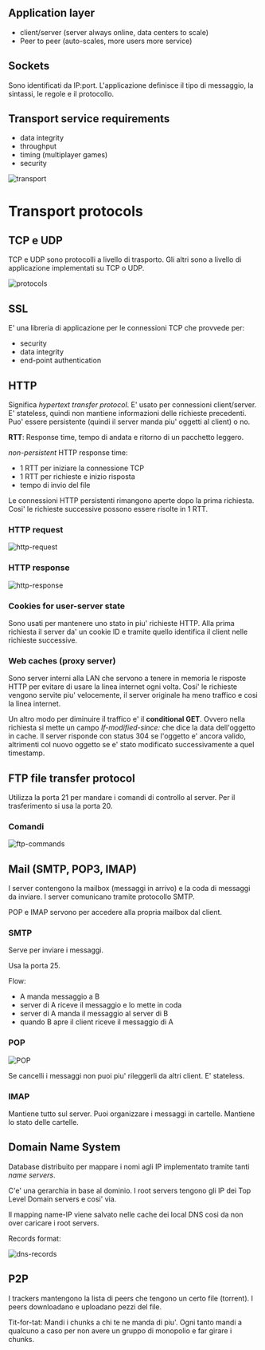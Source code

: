 ## Application layer

- client/server (server always online, data centers to scale)
- Peer to peer (auto-scales, more users more service)

## Sockets

Sono identificati da IP:port. L'applicazione definisce il tipo di messaggio, la sintassi, le regole e il protocollo.


## Transport service requirements

- data integrity
- throughput
- timing (multiplayer games)
- security

![transport](https://i.imgur.com/4UcxWIu.png)

# Transport protocols

## TCP e UDP

TCP e UDP sono protocolli a livello di trasporto. Gli altri sono a livello di applicazione implementati su TCP o UDP.

![protocols](https://i.imgur.com/UCdNA0A.png)

## SSL

E' una libreria di applicazione per le connessioni TCP che provvede per:

- security
- data integrity
- end-point authentication

## HTTP

Significa *hypertext transfer protocol*. E' usato per connessioni client/server.
E' stateless, quindi non mantiene informazioni delle richieste precedenti.
Puo' essere persistente (quindi il server manda piu' oggetti al client) o no.

**RTT**: Response time, tempo di andata e ritorno di un pacchetto leggero.

*non-persistent* HTTP response time:
- 1 RTT per iniziare la connessione TCP
- 1 RTT per richieste e inizio risposta
- tempo di invio del file

Le connessioni HTTP persistenti rimangono aperte dopo la prima richiesta. Cosi' le richieste successive possono essere risolte in 1 RTT.

### HTTP request

![http-request](https://i.imgur.com/2yttSji.png)

### HTTP response

![http-response](https://i.imgur.com/a8QQFZI.png)

### Cookies for user-server state

Sono usati per mantenere uno stato in piu' richieste HTTP. Alla prima richiesta il server da' un cookie ID e tramite quello identifica il client nelle richieste successive.

### Web caches (proxy server)

Sono server interni alla LAN che servono a tenere in memoria le risposte HTTP per evitare di usare la linea internet ogni volta. Cosi' le richieste vengono servite piu' velocemente, il server originale ha meno traffico e cosi la linea internet.

Un altro modo per diminuire il traffico e' il **conditional GET**. Ovvero nella richiesta si mette un campo *If-modified-since:* che dice la data dell'oggetto in cache. Il server risponde con status 304 se l'oggetto e' ancora valido, altrimenti col nuovo oggetto se e' stato modificato successivamente a quel timestamp.

## FTP file transfer protocol

Utilizza la porta 21 per mandare i comandi di controllo al server. Per il trasferimento si usa la porta 20.

### Comandi

![ftp-commands](https://i.imgur.com/f2W1RmD.png)

## Mail (SMTP, POP3, IMAP)

I server contengono la mailbox (messaggi in arrivo) e la coda di messaggi da inviare. I server comunicano tramite protocollo SMTP.

POP e IMAP servono per accedere alla propria mailbox dal client.

### SMTP

Serve per inviare i messaggi.

Usa la porta 25.

Flow:
- A manda messaggio a B
- server di A riceve il messaggio e lo mette in coda
- server di A manda il messaggio al server di B
- quando B apre il client riceve il messaggio di A

### POP

![POP](https://i.imgur.com/diPcuX6.png)

Se cancelli i messaggi non puoi piu' rileggerli da altri client. E' stateless.

### IMAP

Mantiene tutto sul server. Puoi organizzare i messaggi in cartelle. Mantiene lo stato delle cartelle.

## Domain Name System

Database distribuito per mappare i nomi agli IP implementato tramite tanti *name servers*.

C'e' una gerarchia in base al dominio. I root servers tengono gli IP dei Top Level Domain servers e cosi' via.

Il mapping name-IP viene salvato nelle cache dei local DNS cosi da non over caricare i root servers.

Records format:

![dns-records](https://i.imgur.com/mC0GqIR.png)

## P2P

I trackers mantengono la lista di peers che tengono un certo file (torrent). I peers downloadano e uploadano pezzi del file.

Tit-for-tat: Mandi i chunks a chi te ne manda di piu'. Ogni tanto mandi a qualcuno a caso per non avere un gruppo di monopolio e far girare i chunks.
